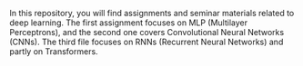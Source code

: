 In this repository, you will find assignments and seminar materials related to deep learning. The first assignment focuses on MLP (Multilayer Perceptrons), and the second one covers Convolutional Neural Networks (CNNs). The third file focuses on RNNs (Recurrent Neural Networks) and partly on Transformers.

